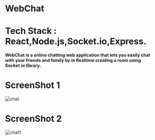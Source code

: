 # WebChat
# Tech Stack : React,Node.js,Socket.io,Express.
**WebChat is a online chatting web application that lets you easily chat with your friends and family by in Realtime creating a room using Socket.io library.**
# ScreenShot 1
![chat](https://user-images.githubusercontent.com/67758318/141152982-b52a62a0-4f4d-4ce5-8bb8-b6f08855c4da.jpg)
# ScreenShot 2
![chat1](https://user-images.githubusercontent.com/67758318/141153446-6e5dcd72-f3ab-4401-8e68-d8b0063a0793.jpg)

